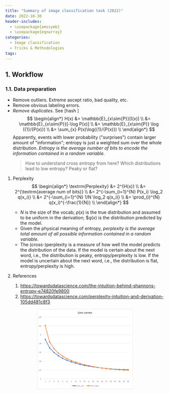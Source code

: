 ```yaml
---
title: "Summary of image classification task (2022)"
date: 2022-10-30
header-includes:
  - \usepackage{amssymb}
  - \usepackage{eqnarray}
categories:
  - Image classification
  - Tricks & Methodologies
tags:
---
```

## 1. Workflow
### 1.1. Data preparation
- Remove outliers. Extreme ascept ratio, bad quality, etc.
- Remove obvious labeling errors.
- *Remove duplicates*. See [hash ]
    $$ \begin{align*}
      H(x) &= \mathbb{E}_{x\sim{P}}[I(x)]  \\
          &= \mathbb{E}_{x\sim{P}}[-\log P(x)] \\
          &= \mathbb{E}_{x\sim{P}} \log ({1}/{P(x)}) \\
          &= \sum_{x} P(x)\log({1}/{P(x)}) \\
    \end{align*} $$
    Apparently, events with lower probability ("surprises") contain larger amount of "information"; entropy is just a weighted sum over the whole distribution. *Entropy is the average number of bits to encode the information contained in a random variable.*
    > How to understand cross entropy from here?
    > Which distributions lead to low entropy? Peaky or flat? 

1. Perplexity
    $$ \begin{align*}
      \textrm{Perplexity} &= 2^{H(x)} \\
          &= 2^{\textrm{average num of bits}} \\
          &= 2^{-\sum_{i=1}^{N} P(x_i) \log_2 q(x_i)} \\
          &= 2^{-\sum_{i=1}^{N} 1/N \log_2 q(x_i)}  \\
          &= \prod_{i}^{N} q(x_i)^{-\frac{1}{N}} \\
    \end{align*} $$
    - $N$ is the size of the vocab; $p(x)$ is the true distribution and assumed to be uniform in the derivation; $$q(x)$ is the distribution predicted by the model.
    - Given the physical meaning of entropy, *perplexity is the average total amount of all possible information contained in a random variable.*
    - The (cross-)perplexity is a measure of how well the model predicts the distribution of the data. If the model is certain about the next word, i.e., the distribution is peaky, entropy/perplexity is low. If the model is uncertain about the next word, i.e., the distribution is flat, entropy/perplexity is high.
    
1. References
    1. https://towardsdatascience.com/the-intuition-behind-shannons-entropy-e74820fe9800
    1. https://towardsdatascience.com/perplexity-intuition-and-derivation-105dd481c8f3

<p align="center">
  <img src="../assets/images/loss-curves.png" style="width:60%"/>
</p>

